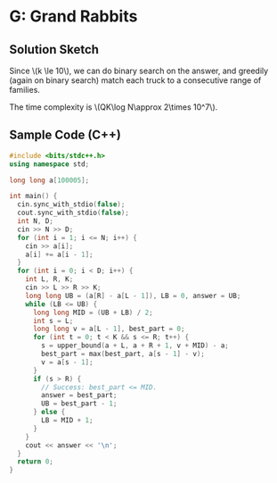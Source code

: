 # G: Grand Rabbits

## Solution Sketch

Since \\(k \le 10\\), we can do binary search on the answer, and greedily (again on binary search) match each truck to a consecutive range of families.

The time complexity is \\(QK\log N\approx 2\times 10^7\\).

## Sample Code (C++)

```c++
#include <bits/stdc++.h>
using namespace std;

long long a[100005];

int main() {
  cin.sync_with_stdio(false);
  cout.sync_with_stdio(false);
  int N, D;
  cin >> N >> D;
  for (int i = 1; i <= N; i++) {
    cin >> a[i];
    a[i] += a[i - 1];
  }
  for (int i = 0; i < D; i++) {
    int L, R, K;
    cin >> L >> R >> K;
    long long UB = (a[R] - a[L - 1]), LB = 0, answer = UB;
    while (LB <= UB) {
      long long MID = (UB + LB) / 2;
      int s = L;
      long long v = a[L - 1], best_part = 0;
      for (int t = 0; t < K && s <= R; t++) {
        s = upper_bound(a + L, a + R + 1, v + MID) - a;
        best_part = max(best_part, a[s - 1] - v);
        v = a[s - 1];
      }
      if (s > R) {
        // Success: best_part <= MID.
        answer = best_part;
        UB = best_part - 1;
      } else {
        LB = MID + 1;
      }
    }
    cout << answer << '\n';
  }
  return 0;
}
```